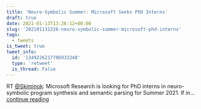 ```yaml
---
title: 'Neuro-Symbolic Summer: Microsoft Seeks PhD Interns'
draft: true
date: 2021-01-13T13:26:12+00:00
slug: '202101131326-neuro-symbolic-summer-microsoft-phd-interns'
tags:
  - tweets
is_tweet: true
tweet_info:
  id: '1349226217786933248'
  type: 'retweet'
  is_thread: False
---
```




RT [@Skiminok](https://x.com/Skiminok): Microsoft Research is looking for PhD interns in neuro-symbolic program synthesis and semantic parsing for Summer 2021. If in… [continue reading](https://x.com/sytelus/status/1349226217786933248)
